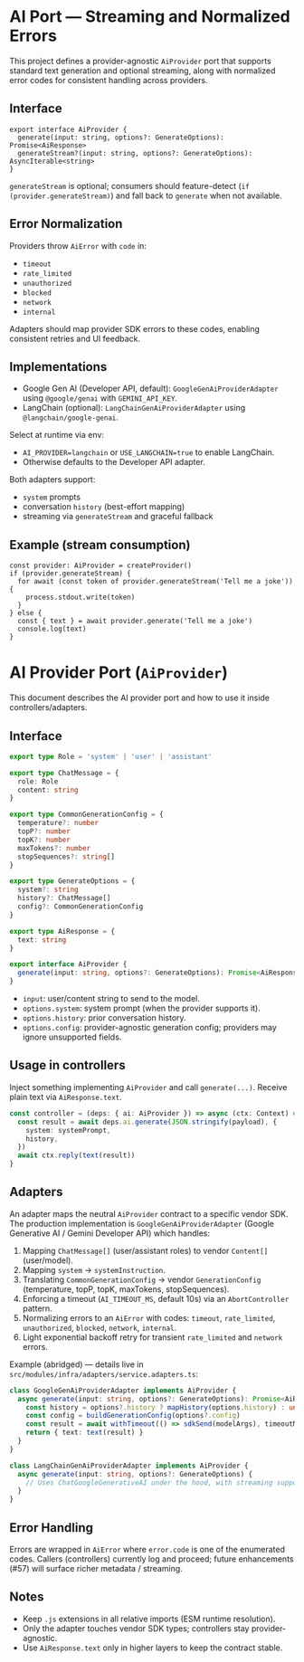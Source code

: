 # AI Port — Streaming and Normalized Errors

This project defines a provider-agnostic `AiProvider` port that supports standard text generation and optional streaming, along with normalized error codes for consistent handling across providers.

## Interface

```
export interface AiProvider {
  generate(input: string, options?: GenerateOptions): Promise<AiResponse>
  generateStream?(input: string, options?: GenerateOptions): AsyncIterable<string>
}
```

`generateStream` is optional; consumers should feature-detect (`if (provider.generateStream)`) and fall back to `generate` when not available.

## Error Normalization

Providers throw `AiError` with `code` in:

- `timeout`
- `rate_limited`
- `unauthorized`
- `blocked`
- `network`
- `internal`

Adapters should map provider SDK errors to these codes, enabling consistent retries and UI feedback.

## Implementations

- Google Gen AI (Developer API, default): `GoogleGenAiProviderAdapter` using `@google/genai` with `GEMINI_API_KEY`.
- LangChain (optional): `LangChainGenAiProviderAdapter` using `@langchain/google-genai`.

Select at runtime via env:

- `AI_PROVIDER=langchain` or `USE_LANGCHAIN=true` to enable LangChain.
- Otherwise defaults to the Developer API adapter.

Both adapters support:

- `system` prompts
- conversation `history` (best-effort mapping)
- streaming via `generateStream` and graceful fallback

## Example (stream consumption)

```
const provider: AiProvider = createProvider()
if (provider.generateStream) {
  for await (const token of provider.generateStream('Tell me a joke')) {
    process.stdout.write(token)
  }
} else {
  const { text } = await provider.generate('Tell me a joke')
  console.log(text)
}
```
# AI Provider Port (`AiProvider`)

This document describes the AI provider port and how to use it inside controllers/adapters.

## Interface

```ts
export type Role = 'system' | 'user' | 'assistant'

export type ChatMessage = {
  role: Role
  content: string
}

export type CommonGenerationConfig = {
  temperature?: number
  topP?: number
  topK?: number
  maxTokens?: number
  stopSequences?: string[]
}

export type GenerateOptions = {
  system?: string
  history?: ChatMessage[]
  config?: CommonGenerationConfig
}

export type AiResponse = {
  text: string
}

export interface AiProvider {
  generate(input: string, options?: GenerateOptions): Promise<AiResponse>
}
```

- `input`: user/content string to send to the model.
- `options.system`: system prompt (when the provider supports it).
- `options.history`: prior conversation history.
- `options.config`: provider-agnostic generation config; providers may ignore unsupported fields.

## Usage in controllers

Inject something implementing `AiProvider` and call `generate(...)`. Receive plain text via `AiResponse.text`.

```ts
const controller = (deps: { ai: AiProvider }) => async (ctx: Context) => {
  const result = await deps.ai.generate(JSON.stringify(payload), {
    system: systemPrompt,
    history,
  })
  await ctx.reply(text(result))
}
```

## Adapters

An adapter maps the neutral `AiProvider` contract to a specific vendor SDK. The production implementation is `GoogleGenAiProviderAdapter` (Google Generative AI / Gemini Developer API) which handles:

1. Mapping `ChatMessage[]` (user/assistant roles) to vendor `Content[]` (user/model).
2. Mapping `system` → `systemInstruction`.
3. Translating `CommonGenerationConfig` → vendor `GenerationConfig` (temperature, topP, topK, maxTokens, stopSequences).
4. Enforcing a timeout (`AI_TIMEOUT_MS`, default 10s) via an `AbortController` pattern.
5. Normalizing errors to an `AiError` with codes: `timeout`, `rate_limited`, `unauthorized`, `blocked`, `network`, `internal`.
6. Light exponential backoff retry for transient `rate_limited` and `network` errors.

Example (abridged) — details live in `src/modules/infra/adapters/service.adapters.ts`:

```ts
class GoogleGenAiProviderAdapter implements AiProvider {
  async generate(input: string, options?: GenerateOptions): Promise<AiResponse> {
    const history = options?.history ? mapHistory(options.history) : undefined
    const config = buildGenerationConfig(options?.config)
    const result = await withTimeout(() => sdkSend(modelArgs), timeoutMs)
    return { text: text(result) }
  }
}

class LangChainGenAiProviderAdapter implements AiProvider {
  async generate(input: string, options?: GenerateOptions) {
    // Uses ChatGoogleGenerativeAI under the hood, with streaming support
  }
}
```

## Error Handling

Errors are wrapped in `AiError` where `error.code` is one of the enumerated codes. Callers (controllers) currently log and proceed; future enhancements (#57) will surface richer metadata / streaming.

## Notes
- Keep `.js` extensions in all relative imports (ESM runtime resolution).
- Only the adapter touches vendor SDK types; controllers stay provider-agnostic.
- Use `AiResponse.text` only in higher layers to keep the contract stable.